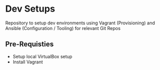 # Dev Setups
Repository to setup dev environments using Vagrant (Provisioning) and Ansible (Configuration / Tooling) for relevant Git Repos


## Pre-Requisties 
- Setup local VirtualBox setup
- Install Vagrant


